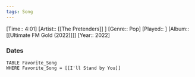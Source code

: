 ```yaml
---
tags: Song  
---
```

[Time:: 4:01]
[Artist:: [[The Pretenders]] ]
[Genre:: Pop]
[Played:: ]
[Album:: [[Ultimate FM Gold (2022)]]]
[Year:: 2022]
### Dates
````dataview
TABLE Favorite_Song
WHERE Favorite_Song = [[I'll Stand by You]]
````